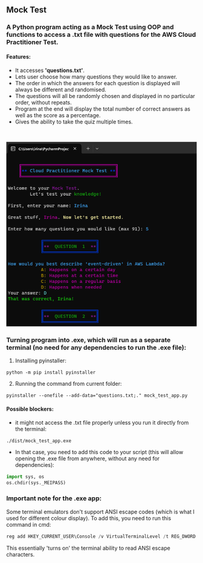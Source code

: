 ## Mock Test

### A Python program acting as a Mock Test using OOP and functions to access a .txt file with questions for the AWS Cloud Practitioner Test. 

#### Features:
* It accesses **'questions.txt'**.
* Lets user choose how many questions they would like to answer. 
* The order in which the answers for each question is displayed will always be different and randomised.
* The questions will all be randomly chosen and displayed in no particular order, without repeats.
* Program at the end will display the total number of correct answers as well as the score as a percentage.
* Gives the ability to take the quiz multiple times.

<br>

![AltText](preview.png)

### Turning program into .exe, which will run as a separate terminal (no need for any dependencies to run the .exe file):

1. Installing pyinstaller:

```shell
python -m pip install pyinstaller
```

2. Running the command from current folder:

```shell
pyinstaller --onefile --add-data="questions.txt;." mock_test_app.py
```

#### Possible blockers:

* it might not access the .txt file properly unless you run it directly from the terminal:

```shell
./dist/mock_test_app.exe  
```

* In that case, you need to add this code to your script (this will allow opening the .exe file from anywhere, without any need for dependencies):

```python
import sys, os
os.chdir(sys._MEIPASS)
```

### Important note for the .exe app:
Some terminal emulators don't support ANSI escape codes (which is what I used for different colour display). To add this, you need to run this command in cmd:
```python
reg add HKEY_CURRENT_USER\Console /v VirtualTerminalLevel /t REG_DWORD /d 1
```
This essentially 'turns on' the terminal ability to read ANSI escape characters.
